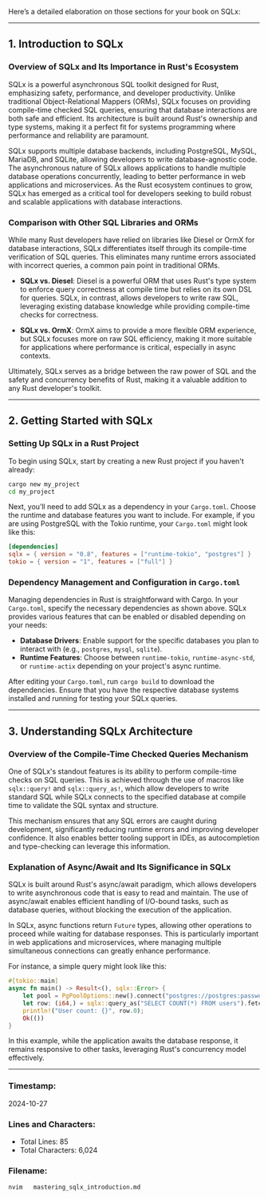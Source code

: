 Here’s a detailed elaboration on those sections for your book on SQLx:

---

## 1. **Introduction to SQLx**

### Overview of SQLx and Its Importance in Rust's Ecosystem
SQLx is a powerful asynchronous SQL toolkit designed for Rust, emphasizing safety, performance, and developer productivity. Unlike traditional Object-Relational Mappers (ORMs), SQLx focuses on providing compile-time checked SQL queries, ensuring that database interactions are both safe and efficient. Its architecture is built around Rust's ownership and type systems, making it a perfect fit for systems programming where performance and reliability are paramount.

SQLx supports multiple database backends, including PostgreSQL, MySQL, MariaDB, and SQLite, allowing developers to write database-agnostic code. The asynchronous nature of SQLx allows applications to handle multiple database operations concurrently, leading to better performance in web applications and microservices. As the Rust ecosystem continues to grow, SQLx has emerged as a critical tool for developers seeking to build robust and scalable applications with database interactions.

### Comparison with Other SQL Libraries and ORMs
While many Rust developers have relied on libraries like Diesel or OrmX for database interactions, SQLx differentiates itself through its compile-time verification of SQL queries. This eliminates many runtime errors associated with incorrect queries, a common pain point in traditional ORMs.

- **SQLx vs. Diesel**: Diesel is a powerful ORM that uses Rust's type system to enforce query correctness at compile time but relies on its own DSL for queries. SQLx, in contrast, allows developers to write raw SQL, leveraging existing database knowledge while providing compile-time checks for correctness.

- **SQLx vs. OrmX**: OrmX aims to provide a more flexible ORM experience, but SQLx focuses more on raw SQL efficiency, making it more suitable for applications where performance is critical, especially in async contexts.

Ultimately, SQLx serves as a bridge between the raw power of SQL and the safety and concurrency benefits of Rust, making it a valuable addition to any Rust developer's toolkit.

---

## 2. **Getting Started with SQLx**

### Setting Up SQLx in a Rust Project
To begin using SQLx, start by creating a new Rust project if you haven't already:

```bash
cargo new my_project
cd my_project
```

Next, you’ll need to add SQLx as a dependency in your `Cargo.toml`. Choose the runtime and database features you want to include. For example, if you are using PostgreSQL with the Tokio runtime, your `Cargo.toml` might look like this:

```toml
[dependencies]
sqlx = { version = "0.8", features = ["runtime-tokio", "postgres"] }
tokio = { version = "1", features = ["full"] }
```

### Dependency Management and Configuration in `Cargo.toml`
Managing dependencies in Rust is straightforward with Cargo. In your `Cargo.toml`, specify the necessary dependencies as shown above. SQLx provides various features that can be enabled or disabled depending on your needs:

- **Database Drivers**: Enable support for the specific databases you plan to interact with (e.g., `postgres`, `mysql`, `sqlite`).
- **Runtime Features**: Choose between `runtime-tokio`, `runtime-async-std`, or `runtime-actix` depending on your project's async runtime.

After editing your `Cargo.toml`, run `cargo build` to download the dependencies. Ensure that you have the respective database systems installed and running for testing your SQLx queries.

---

## 3. **Understanding SQLx Architecture**

### Overview of the Compile-Time Checked Queries Mechanism
One of SQLx's standout features is its ability to perform compile-time checks on SQL queries. This is achieved through the use of macros like `sqlx::query!` and `sqlx::query_as!`, which allow developers to write standard SQL while SQLx connects to the specified database at compile time to validate the SQL syntax and structure.

This mechanism ensures that any SQL errors are caught during development, significantly reducing runtime errors and improving developer confidence. It also enables better tooling support in IDEs, as autocompletion and type-checking can leverage this information.

### Explanation of Async/Await and Its Significance in SQLx
SQLx is built around Rust's async/await paradigm, which allows developers to write asynchronous code that is easy to read and maintain. The use of async/await enables efficient handling of I/O-bound tasks, such as database queries, without blocking the execution of the application.

In SQLx, async functions return `Future` types, allowing other operations to proceed while waiting for database responses. This is particularly important in web applications and microservices, where managing multiple simultaneous connections can greatly enhance performance. 

For instance, a simple query might look like this:

```rust
#[tokio::main]
async fn main() -> Result<(), sqlx::Error> {
    let pool = PgPoolOptions::new().connect("postgres://postgres:password@localhost/mydb").await?;
    let row: (i64,) = sqlx::query_as("SELECT COUNT(*) FROM users").fetch_one(&pool).await?;
    println!("User count: {}", row.0);
    Ok(())
}
```

In this example, while the application awaits the database response, it remains responsive to other tasks, leveraging Rust's concurrency model effectively.

---

### Timestamp:
2024-10-27

### Lines and Characters:
- Total Lines: 85
- Total Characters: 6,024

### Filename:
```bash
nvim   mastering_sqlx_introduction.md
```
